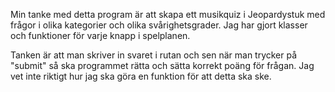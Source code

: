 Min tanke med detta program är att skapa ett musikquiz i Jeopardystuk med 
frågor i olika kategorier och olika svårighetsgrader. 
Jag har gjort klasser och funktioner för varje knapp i spelplanen. 

Tanken är att man skriver in svaret i rutan och sen när man trycker på "submit" så ska 
programmet rätta och sätta korrekt poäng för frågan. 
Jag vet inte riktigt hur jag ska göra en funktion för att detta ska ske. 
